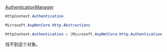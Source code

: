 [AuthenticationManager]()

```cs
HttpContext.Authentication
```


```cs
Microsoft.AspNetCore.Http.Abstractions
```


```cs
HttpContext.Authentication = {Microsoft.AspNetCore.Http.Authentication.Internal.DefaultAuthenticationManager}
```

找不到这个对象。

